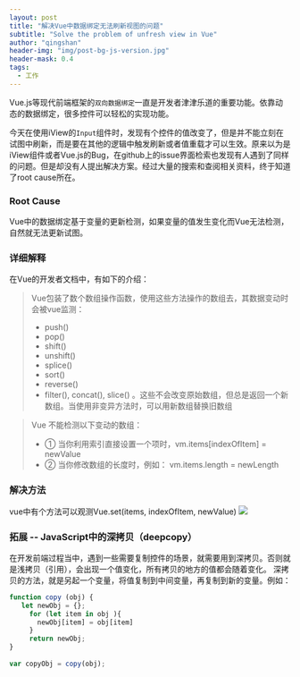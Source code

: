 ```yaml
---
layout: post
title: "解决Vue中数据绑定无法刷新视图的问题"
subtitle: "Solve the problem of unfresh view in Vue"
author: "qingshan"
header-img: "img/post-bg-js-version.jpg"
header-mask: 0.4
tags:
  - 工作
---
```


Vue.js等现代前端框架的`双向数据绑定`一直是开发者津津乐道的重要功能。依靠动态的数据绑定，很多控件可以轻松的实现功能。

今天在使用iView的`Input`组件时，发现有个控件的值改变了，但是并不能立刻在试图中刷新，而是要在其他的逻辑中触发刷新或者值重载才可以生效。原来以为是iView组件或者Vue.js的Bug，在github上的issue界面检索也发现有人遇到了同样的问题。但是却没有人提出解决方案。经过大量的搜索和查阅相关资料，终于知道了root cause所在。

### Root Cause
Vue中的数据绑定基于变量的更新检测，如果变量的值发生变化而Vue无法检测，自然就无法更新试图。

### 详细解释
在Vue的开发者文档中，有如下的介绍：

> Vue包装了数个数组操作函数，使用这些方法操作的数组去，其数据变动时会被vue监测： 
>* push()
>* pop()
>* shift()
>* unshift()
>* splice()
>* sort()
>* reverse()
>* filter(), concat(), slice() 。这些不会改变原始数组，但总是返回一个新数组。当使用非变异方法时，可以用新数组替换旧数组


> Vue 不能检测以下变动的数组： 
>* ① 当你利用索引直接设置一个项时，vm.items[indexOfItem] = newValue
>* ② 当你修改数组的长度时，例如： vm.items.length = newLength

### 解决方法
vue中有个方法可以观测Vue.set(items, indexOfItem, newValue)
![](https://ae01.alicdn.com/kf/HTB1dwBUbHus3KVjSZKb760qkFXap.png)


### 拓展 -- JavaScript中的深拷贝（deepcopy）
在开发前端过程当中，遇到一些需要复制控件的场景，就需要用到深拷贝。否则就是浅拷贝（引用），会出现一个值变化，所有拷贝的地方的值都会随着变化。
深拷贝的方法，就是另起一个变量，将值复制到中间变量，再复制到新的变量。例如：
```javascript
function copy (obj) {
   let newObj = {};
     for (let item in obj ){
       newObj[item] = obj[item]
     }
     return newObj;
}
 
var copyObj = copy(obj);
```

